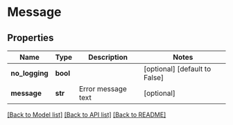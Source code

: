 # Message

## Properties
Name | Type | Description | Notes
------------ | ------------- | ------------- | -------------
**no_logging** | **bool** |  | [optional] [default to False]
**message** | **str** | Error message text | [optional] 

[[Back to Model list]](../README.md#documentation-for-models) [[Back to API list]](../README.md#documentation-for-api-endpoints) [[Back to README]](../README.md)


